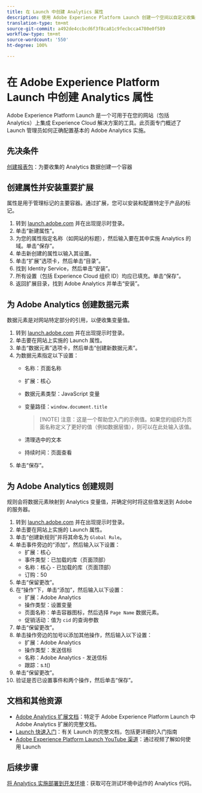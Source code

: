 ```yaml
---
title: 在 Launch 中创建 Analytics 属性
description: 使用 Adobe Experience Platform Launch 创建一个空间以自定义收集数据的方式。
translation-type: tm+mt
source-git-commit: a492de4ccbcd6f3f8ca81c9fecbcca4780e0f589
workflow-type: tm+mt
source-wordcount: '550'
ht-degree: 100%

---
```



# 在 Adobe Experience Platform Launch 中创建 Analytics 属性

Adobe Experience Platform Launch 是一个可用于在您的网站（包括 Analytics）上集成 Experience Cloud 解决方案的工具。此页面专门概述了 Launch 管理员如何正确配置基本的 Adobe Analytics 实施。

## 先决条件

[创建报表包](/help/admin/admin-console/create-report-suite.md)：为要收集的 Analytics 数据创建一个容器

## 创建属性并安装重要扩展

属性是用于管理标记的主要容器。通过扩展，您可以安装和配置特定于产品的标记。

1. 转到 [launch.adobe.com](https://launch.adobe.com) 并在出现提示时登录。
1. 单击“新建属性”。
1. 为您的属性指定名称（如网站的标题），然后输入要在其中实施 Analytics 的域。单击“保存”。
1. 单击新创建的属性以输入其设置。
1. 单击“扩展”选项卡，然后单击“目录”。
1. 找到 Identity Service，然后单击“安装”。
1. 所有设置（包括 Experience Cloud 组织 ID）均应已填充。单击“保存”。
1. 返回扩展目录，找到 Adobe Analytics 并单击“安装”。

## 为 Adobe Analytics 创建数据元素

数据元素是对网站特定部分的引用，以便收集变量值。

1. 转到 [launch.adobe.com](https://launch.adobe.com) 并在出现提示时登录。
2. 单击要在网站上实施的 Launch 属性。
3. 单击“数据元素”选项卡，然后单击“创建新数据元素”。
4. 为数据元素指定以下设置：
   * 名称：页面名称
   * 扩展：核心
   * 数据元素类型：JavaScript 变量
   * 变量路径：`window.document.title`

      >[!NOTE] 注意：这是一个帮助您入门的示例值。如果您的组织为页面名称定义了更好的值（例如数据层值），则可以在此处输入该值。
   * 清理选中的文本
   * 持续时间：页面查看
5. 单击“保存”。

## 为 Adobe Analytics 创建规则

规则会将数据元素映射到 Analytics 变量值，并确定何时将这些值发送到 Adobe 的服务器。

1. 转到 [launch.adobe.com](https://launch.adobe.com) 并在出现提示时登录。
1. 单击要在网站上实施的 Launch 属性。
1. 单击“创建新规则”并将其命名为 `Global Rule`。
1. 单击事件旁边的“添加”，然后输入以下设置：
   * 扩展：核心
   * 事件类型：已加载的库（页面顶部）
   * 名称：核心 - 已加载的库（页面顶部）
   * 订购：50
1. 单击“保留更改”。
1. 在“操作”下，单击“添加”，然后输入以下设置：
   * 扩展：Adobe Analytics
   * 操作类型：设置变量
   * 页面名称：单击容器图标，然后选择 `Page Name` 数据元素。
   * 促销活动：值为 `cid` 的查询参数
1. 单击“保留更改”。
1. 单击操作旁边的加号以添加其他操作，然后输入以下设置：
   * 扩展：Adobe Analytics
   * 操作类型：发送信标
   * 名称：Adobe Analytics - 发送信标
   * 跟踪：s.t()
1. 单击“保留更改”。
1. 验证是否已设置事件和两个操作，然后单击“保存”。

## 文档和其他资源

* [Adobe Analytics 扩展文档](https://docs.adobelaunch.com/extension-reference/web/adobe-analytics-extension)：特定于 Adobe Experience Platform Launch 中 Adobe Analytics 扩展的完整文档。
* [Launch 快速入门](https://docs.adobelaunch.com/getting-started)：有关 Launch 的完整文档，包括更详细的入门指南
* [Adobe Experience Platform Launch YouTube 渠道](https://www.youtube.com/channel/UCa84ntcvYhPArOBsZIRE2Jw/videos?view=0&amp;shelf_id=0&amp;sort=dd)：通过视频了解如何使用 Launch

## 后续步骤

[将 Analytics 实施部署到开发环境](deploy-dev.md)：获取可在测试环境中运作的 Analytics 代码。
